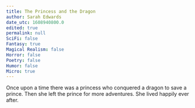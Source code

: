 ```yaml
---
title: The Princess and the Dragon
author: Sarah Edwards
date_utc: 1608940800.0
edited: true
permalink: null
SciFi: false
Fantasy: true
Magical Realism: false
Horror: false
Poetry: false
Humor: false
Micro: true
---
```

Once upon a time there was a princess who conquered a dragon to save a prince. Then she left the prince for more adventures. She lived happily ever after.
